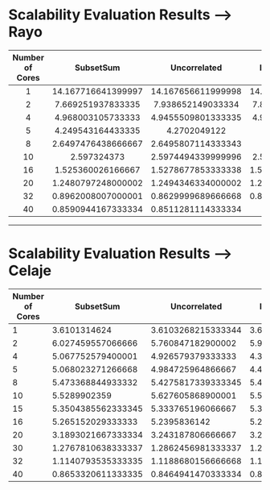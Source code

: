 # Scalability Evaluation Results --> Rayo

| Number of Cores 	|      SubsetSum     	|    Uncorrelated    	|  InverseCorrelated 	| StronglyCorrelated 	| SpannerStronglyCorrelated 	|
|:--------------:	|:------------------:	|:------------------:	|:------------------:	|:------------------:	|:-------------------------:	|
| 1              	| 14.167716641399997 	| 14.167656611999998 	| 14.168137483400004 	| 14.166168790299997 	| 14.165950432166666        	|
| 2              	| 7.669251937833335  	| 7.938652149033334  	| 7.862563690166667  	| 7.8359765293       	| 7.773169072199999         	|
| 4              	| 4.968003105733333  	| 4.9455509801333335 	| 4.905180242699998  	| 4.8562701588       	| 4.881208238333334         	|
| 5              	| 4.249543164433335  	| 4.2702049122       	| 4.2202719526       	| 4.281820368833333  	| 4.280715614299999         	|
| 8              	| 2.6497476438666667 	| 2.6495807114333343 	| 2.6495570612       	| 2.6488729991       	| 2.6499096233              	|
| 10             	| 2.597324373        	| 2.5974494339999996 	| 2.596808494666667  	| 2.597247416433334  	| 2.6034321351000007        	|
| 16             	| 1.525360026166667  	| 1.5278677853333338 	| 1.5254901333333337 	| 1.5276176487666666 	| 1.5281657154000006        	|
| 20             	| 1.2480797248000002 	| 1.2494346334000002 	| 1.2496821887666667 	| 1.2505111727333336 	| 1.2528845641333335        	|
| 32             	| 0.8962008007000001 	| 0.8629999689666668 	| 0.8595532986333333 	| 0.8660216755333333 	| 0.8733221865333334        	|
| 40             	| 0.8590944167333334 	| 0.8511281114333334 	| 0.8491810373       	| 0.8525416978       	| 0.8520125038999998        	|

---
# Scalability Evaluation Results --> Celaje

|Number of Cores|SubsetSum         |Uncorrelated      |InverseCorrelated |StronglyCorrelated|SpannerStronglyCorrelated|
|---------------|------------------|------------------|------------------|------------------|-------------------------|
|1              |3.6101314624      |3.6103268215333344|3.6068641574333338|3.6089190251333347|3.6064235985666664       |
|2              |6.027459557066666 |5.760847182900002 |5.9699079760333325|5.908148132433332 |5.929629989833334        |
|4              |5.067752579400001 |4.926579379333333 |4.368814722566667 |5.103366470199999 |4.780516838233335        |
|5              |5.068023271266668 |4.984725964866667 |4.4317684013      |4.964326937333334 |4.757013716900001        |
|8              |5.473368844933332 |5.4275817339333345|5.484322801633336 |5.533237626200001 |5.380185378533335        |
|10             |5.5289902359      |5.627605868900001 |5.530258639833334 |5.665236979200001 |5.625572819199999        |
|15             |5.3504385562333345|5.333765196066667 |5.358765168466669 |5.531289225933333 |5.376072370166667        |
|16             |5.265152029333333 |5.2395836142      |5.2456235679333325|5.377703636533335 |5.354844500366668        |
|20             |3.1893021667333334|3.243187806666667 |3.2275817141666665|3.2035986781666663|3.094338303666667        |
|30             |1.2767810638333337|1.2862456981333337|1.2649841176666665|1.2244934631666669|1.247691350866667        |
|32             |1.1140793535333335|1.1188680156666668|1.1457083569      |1.1213013254333333|1.0806608616             |
|40             |0.8653320611333335|0.8464941470333334|0.8472919116      |0.8307882284333332|0.7987232387333333       |
